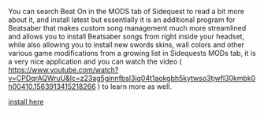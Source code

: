 You can search Beat On in the  MODS tab of Sidequest to read a bit more about it, and install latest but essentially it is an additional program for Beatsaber that makes custom song management much more streamlined and allows you to install Beatsaber songs from right inside your headset, while also allowing you to install new swords skins, wall colors and other various game modifications from a growing list in Sidequests MODs tab, it is a very nice application and you can watch the video 
( https://www.youtube.com/watch?v=CPDqrAQWruU&lc=z23ag5ginnfbsl3iq04t1aokgbh5kytwso3tjwfl30kmbk0h00410.1563913415218266 ) to learn more as well.

[install here](https://sidequestvr.com/#/app/14)